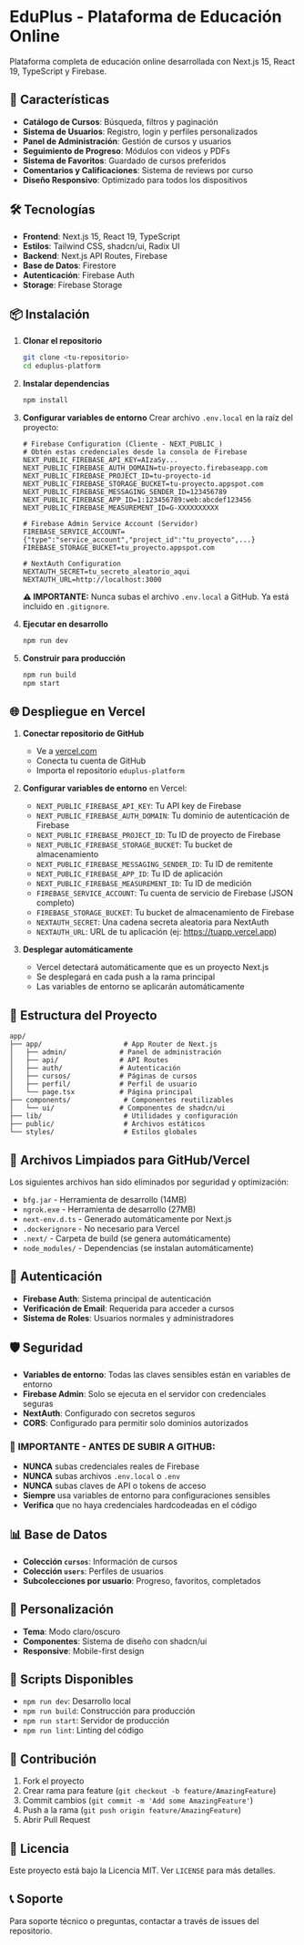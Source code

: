 # EduPlus - Plataforma de Educación Online

Plataforma completa de educación online desarrollada con Next.js 15, React 19, TypeScript y Firebase.

## 🚀 Características

- **Catálogo de Cursos**: Búsqueda, filtros y paginación
- **Sistema de Usuarios**: Registro, login y perfiles personalizados
- **Panel de Administración**: Gestión de cursos y usuarios
- **Seguimiento de Progreso**: Módulos con videos y PDFs
- **Sistema de Favoritos**: Guardado de cursos preferidos
- **Comentarios y Calificaciones**: Sistema de reviews por curso
- **Diseño Responsivo**: Optimizado para todos los dispositivos

## 🛠️ Tecnologías

- **Frontend**: Next.js 15, React 19, TypeScript
- **Estilos**: Tailwind CSS, shadcn/ui, Radix UI
- **Backend**: Next.js API Routes, Firebase
- **Base de Datos**: Firestore
- **Autenticación**: Firebase Auth
- **Storage**: Firebase Storage

## 📦 Instalación

1. **Clonar el repositorio**
   ```bash
   git clone <tu-repositorio>
   cd eduplus-platform
   ```

2. **Instalar dependencias**
   ```bash
   npm install
   ```

3. **Configurar variables de entorno**
   Crear archivo `.env.local` en la raíz del proyecto:
   ```env
   # Firebase Configuration (Cliente - NEXT_PUBLIC_)
   # Obtén estas credenciales desde la consola de Firebase
   NEXT_PUBLIC_FIREBASE_API_KEY=AIzaSy...
   NEXT_PUBLIC_FIREBASE_AUTH_DOMAIN=tu-proyecto.firebaseapp.com
   NEXT_PUBLIC_FIREBASE_PROJECT_ID=tu-proyecto-id
   NEXT_PUBLIC_FIREBASE_STORAGE_BUCKET=tu-proyecto.appspot.com
   NEXT_PUBLIC_FIREBASE_MESSAGING_SENDER_ID=123456789
   NEXT_PUBLIC_FIREBASE_APP_ID=1:123456789:web:abcdef123456
   NEXT_PUBLIC_FIREBASE_MEASUREMENT_ID=G-XXXXXXXXXX
   
   # Firebase Admin Service Account (Servidor)
   FIREBASE_SERVICE_ACCOUNT={"type":"service_account","project_id":"tu_proyecto",...}
   FIREBASE_STORAGE_BUCKET=tu_proyecto.appspot.com
   
   # NextAuth Configuration
   NEXTAUTH_SECRET=tu_secreto_aleatorio_aqui
   NEXTAUTH_URL=http://localhost:3000
   ```
   
   **⚠️ IMPORTANTE:** Nunca subas el archivo `.env.local` a GitHub. Ya está incluido en `.gitignore`.

4. **Ejecutar en desarrollo**
   ```bash
   npm run dev
   ```

5. **Construir para producción**
   ```bash
   npm run build
   npm start
   ```

## 🌐 Despliegue en Vercel

1. **Conectar repositorio de GitHub**
   - Ve a [vercel.com](https://vercel.com)
   - Conecta tu cuenta de GitHub
   - Importa el repositorio `eduplus-platform`

2. **Configurar variables de entorno** en Vercel:
   - `NEXT_PUBLIC_FIREBASE_API_KEY`: Tu API key de Firebase
   - `NEXT_PUBLIC_FIREBASE_AUTH_DOMAIN`: Tu dominio de autenticación de Firebase
   - `NEXT_PUBLIC_FIREBASE_PROJECT_ID`: Tu ID de proyecto de Firebase
   - `NEXT_PUBLIC_FIREBASE_STORAGE_BUCKET`: Tu bucket de almacenamiento
   - `NEXT_PUBLIC_FIREBASE_MESSAGING_SENDER_ID`: Tu ID de remitente
   - `NEXT_PUBLIC_FIREBASE_APP_ID`: Tu ID de aplicación
   - `NEXT_PUBLIC_FIREBASE_MEASUREMENT_ID`: Tu ID de medición
   - `FIREBASE_SERVICE_ACCOUNT`: Tu cuenta de servicio de Firebase (JSON completo)
   - `FIREBASE_STORAGE_BUCKET`: Tu bucket de almacenamiento de Firebase
   - `NEXTAUTH_SECRET`: Una cadena secreta aleatoria para NextAuth
   - `NEXTAUTH_URL`: URL de tu aplicación (ej: https://tuapp.vercel.app)

3. **Desplegar automáticamente**
   - Vercel detectará automáticamente que es un proyecto Next.js
   - Se desplegará en cada push a la rama principal
   - Las variables de entorno se aplicarán automáticamente

## 📁 Estructura del Proyecto

```
app/
├── app/                    # App Router de Next.js
│   ├── admin/             # Panel de administración
│   ├── api/               # API Routes
│   ├── auth/              # Autenticación
│   ├── cursos/            # Páginas de cursos
│   ├── perfil/            # Perfil de usuario
│   └── page.tsx           # Página principal
├── components/             # Componentes reutilizables
│   └── ui/                # Componentes de shadcn/ui
├── lib/                    # Utilidades y configuración
├── public/                 # Archivos estáticos
└── styles/                 # Estilos globales
```

## 🧹 Archivos Limpiados para GitHub/Vercel

Los siguientes archivos han sido eliminados por seguridad y optimización:
- `bfg.jar` - Herramienta de desarrollo (14MB)
- `ngrok.exe` - Herramienta de desarrollo (27MB)
- `next-env.d.ts` - Generado automáticamente por Next.js
- `.dockerignore` - No necesario para Vercel
- `.next/` - Carpeta de build (se genera automáticamente)
- `node_modules/` - Dependencias (se instalan automáticamente)

## 🔐 Autenticación

- **Firebase Auth**: Sistema principal de autenticación
- **Verificación de Email**: Requerida para acceder a cursos
- **Sistema de Roles**: Usuarios normales y administradores

## 🛡️ Seguridad

- **Variables de entorno**: Todas las claves sensibles están en variables de entorno
- **Firebase Admin**: Solo se ejecuta en el servidor con credenciales seguras
- **NextAuth**: Configurado con secretos seguros
- **CORS**: Configurado para permitir solo dominios autorizados

### 🚨 **IMPORTANTE - ANTES DE SUBIR A GITHUB:**
- **NUNCA** subas credenciales reales de Firebase
- **NUNCA** subas archivos `.env.local` o `.env`
- **NUNCA** subas claves de API o tokens de acceso
- **Siempre** usa variables de entorno para configuraciones sensibles
- **Verifica** que no haya credenciales hardcodeadas en el código

## 📊 Base de Datos

- **Colección `cursos`**: Información de cursos
- **Colección `users`**: Perfiles de usuarios
- **Subcolecciones por usuario**: Progreso, favoritos, completados

## 🎨 Personalización

- **Tema**: Modo claro/oscuro
- **Componentes**: Sistema de diseño con shadcn/ui
- **Responsive**: Mobile-first design

## 📝 Scripts Disponibles

- `npm run dev`: Desarrollo local
- `npm run build`: Construcción para producción
- `npm run start`: Servidor de producción
- `npm run lint`: Linting del código

## 🤝 Contribución

1. Fork el proyecto
2. Crear rama para feature (`git checkout -b feature/AmazingFeature`)
3. Commit cambios (`git commit -m 'Add some AmazingFeature'`)
4. Push a la rama (`git push origin feature/AmazingFeature`)
5. Abrir Pull Request

## 📄 Licencia

Este proyecto está bajo la Licencia MIT. Ver `LICENSE` para más detalles.

## 📞 Soporte

Para soporte técnico o preguntas, contactar a través de issues del repositorio. 